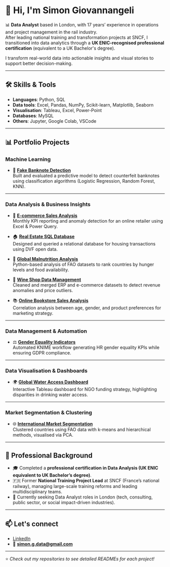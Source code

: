 # 👋 Hi, I'm Simon Giovannangeli

📊 **Data Analyst** based in London, with 17 years’ experience in operations and project management in the rail industry.  
After leading national training and transformation projects at SNCF, I transitioned into data analytics through a **UK ENIC-recognised professional certification** (equivalent to a UK Bachelor's degree).  

I transform real-world data into actionable insights and visual stories to support better decision-making.

---

## 🛠️ Skills & Tools
- **Languages**: Python, SQL 
- **Data tools**: Excel, Pandas, NumPy, Scikit-learn, Matplotlib, Seaborn  
- **Visualisation**: Tableau, Excel, Power-Point  
- **Databases**: MySQL 
- **Others**: Jupyter, Google Colab, VSCode 

---

## 📊 Portfolio Projects

### Machine Learning
- 🔎 [**Fake Banknote Detection**](https://github.com/username/fake-banknote-detection-ml)  
  Built and evaluated a predictive model to detect counterfeit banknotes using classification algorithms (Logistic Regression, Random Forest, KNN).

---

### Data Analysis & Business Insights
- 🛒 [**E-commerce Sales Analysis**](https://github.com/username/ecommerce-sales-analysis-excel)  
  Monthly KPI reporting and anomaly detection for an online retailer using Excel & Power Query.

- 🏠 [**Real Estate SQL Database**](https://github.com/username/real-estate-sql-database)  
  Designed and queried a relational database for housing transactions using DVF open data.

- 🌾 [**Global Malnutrition Analysis**](https://github.com/username/malnutrition-global-analysis-python)  
  Python-based analysis of FAO datasets to rank countries by hunger levels and food availability.

- 🍷 [**Wine Shop Data Management**](https://github.com/username/wine-shop-data-cleaning-python)  
  Cleaned and merged ERP and e-commerce datasets to detect revenue anomalies and price outliers.

- 📚 [**Online Bookstore Sales Analysis**](https://github.com/username/online-bookstore-sales-analysis)  
  Correlation analysis between age, gender, and product preferences for marketing strategy.

---

### Data Management & Automation
- ⚖️ [**Gender Equality Indicators**](https://github.com/username/gender-equality-knime-workflow)  
  Automated KNIME workflow generating HR gender equality KPIs while ensuring GDPR compliance.

---

### Data Visualisation & Dashboards
- 🌍 [**Global Water Access Dashboard**](https://github.com/username/global-water-access-dashboard)  
  Interactive Tableau dashboard for NGO funding strategy, highlighting disparities in drinking water access.

---

### Market Segmentation & Clustering
- 🌐 [**International Market Segmentation**](https://github.com/username/international-market-clustering)  
  Clustered countries using FAO data with k-means and hierarchical methods, visualised via PCA.

---

## 💼 Professional Background
- 🎓 Completed a **professional certification in Data Analysis (UK ENIC equivalent to UK Bachelor’s degree)**.  
- 🇫🇷 Former **National Training Project Lead** at SNCF (France’s national railway), managing large-scale training reforms and leading multidisciplinary teams.  
- 🎯 Currently seeking Data Analyst roles in London (tech, consulting, public sector, or social impact-driven industries).  

---

## 📫 Let's connect
- [LinkedIn](https://linkedin.com/in/yourprofile)  
- 📧 **simon.g.data@gmail.com**

---
⭐ *Check out my repositories to see detailed READMEs for each project!*

